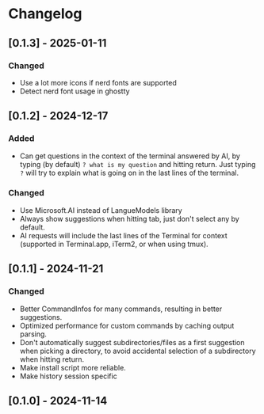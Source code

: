 # Changelog

## [0.1.3] - 2025-01-11

### Changed

- Use a lot more icons if nerd fonts are supported
- Detect nerd font usage in ghostty

## [0.1.2] - 2024-12-17

### Added

- Can get questions in the context of the terminal answered by AI, by typing (by default) `? what is my question` and hitting return. Just typing `?` will try to explain what is going on in the last lines of the terminal.

### Changed

- Use Microsoft.AI instead of LangueModels library
- Always show suggestions when hitting tab, just don't select any by default.
- AI requests will include the last lines of the Terminal for context (supported in Terminal.app, iTerm2, or when using tmux).

## [0.1.1] - 2024-11-21

### Changed

- Better CommandInfos for many commands, resulting in better suggestions.
- Optimized performance for custom commands by caching output parsing.
- Don't automatically suggest subdirectories/files as a first suggestion when picking a directory, to avoid accidental selection of a subdirectory when hitting return.
- Make install script more reliable.
- Make history session specific

## [0.1.0] - 2024-11-14